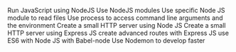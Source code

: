 Run JavaScript using NodeJS
Use NodeJS modules
Use specific Node JS module to read files
Use process to access command line arguments and the environment
Create a small HTTP server using Node JS
Create a small HTTP server using Express JS
create advanced routes with Express JS
use ES6 with Node JS with Babel-node
Use Nodemon to develop faster
